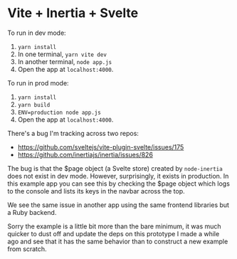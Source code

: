 # Vite + Inertia + Svelte

To run in dev mode:

1. `yarn install`
2. In one terminal, `yarn vite dev`
3. In another terminal, `node app.js`
4. Open the app at `localhost:4000`.

To run in prod mode:

1. `yarn install`
2. `yarn build`
3. `ENV=production node app.js`
4. Open the app at `localhost:4000`.


There's a bug I'm tracking across two repos:

- https://github.com/sveltejs/vite-plugin-svelte/issues/175
- https://github.com/inertiajs/inertia/issues/826

The bug is that the $page object (a Svelte store) created by
`node-inertia` does not exist in dev mode. However, surprisingly,
it exists in production. In this example app you can see this by
checking the $page object which logs to the console and lists
its keys in the navbar across the top.

We see the same issue in another app using the same frontend libraries
but a Ruby backend.

Sorry the example is a little bit more than the bare minimum, it was
much quicker to dust off and update the deps on this prototype I made a while ago and see
that it has the same behavior than to construct a new example from scratch.
